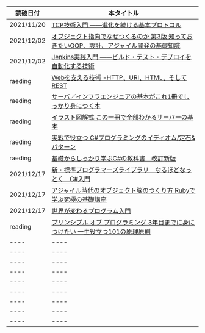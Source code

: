 |  読破日付  |  本タイトル  |
| ---- | ---- |
 2021/11/20  |  [TCP技術入門 ――進化を続ける基本プロトコル](https://www.amazon.co.jp/TCP%E6%8A%80%E8%A1%93%E5%85%A5%E9%96%80%E2%80%95%E2%80%95%E9%80%B2%E5%8C%96%E3%82%92%E7%B6%9A%E3%81%91%E3%82%8B%E5%9F%BA%E6%9C%AC%E3%83%97%E3%83%AD%E3%83%88%E3%82%B3%E3%83%AB-WEB-DB-PRESS-plus-ebook/dp/B07TKGKH8V/)  |
|  2021/12/02  |  [オブジェクト指向でなぜつくるのか 第3版 知っておきたいOOP、設計、アジャイル開発の基礎知識](https://www.amazon.co.jp/gp/product/B092HDFJKK/ref=ppx_yo_dt_b_d_asin_title_o07?ie=UTF8&psc=1)  |
| 2021/12/02 | [Jenkins実践入門 ――ビルド・テスト・デプロイを自動化する技術](https://www.amazon.co.jp/gp/product/B07JGWKRZQ/ref=ppx_yo_dt_b_d_asin_title_o03?ie=UTF8&psc=1) |
| raeding | [Webを支える技術 -HTTP、URI、HTML、そしてREST](https://www.amazon.co.jp/s?k=Web%E3%82%92%E6%94%AF%E3%81%88%E3%82%8B%E6%8A%80%E8%A1%93+-HTTP%E3%80%81URI%E3%80%81HTML%E3%80%81%E3%81%9D%E3%81%97%E3%81%A6REST&i=digital-text&__mk_ja_JP=%E3%82%AB%E3%82%BF%E3%82%AB%E3%83%8A&ref=nb_sb_noss) |
| raeding | [サーバ／インフラエンジニアの基本がこれ1冊でしっかり身につく本](https://www.amazon.co.jp/gp/product/B091K8GCTC/ref=ppx_yo_dt_b_d_asin_title_o00?ie=UTF8&psc=1) |
| raeding | [イラスト図解式 この一冊で全部わかるサーバーの基本](https://www.amazon.co.jp/gp/product/B01DBQQ80A/ref=ppx_yo_dt_b_d_asin_title_o09?ie=UTF8&psc=1) |
| raeding | [実戦で役立つ C#プログラミングのイディオム/定石&パターン](https://www.amazon.co.jp/gp/product/B06WP7HJ27/ref=ppx_yo_dt_b_d_asin_title_o00?ie=UTF8&psc=1) |
| raeding | [基礎からしっかり学ぶC#の教科書　改訂新版](https://www.amazon.co.jp/gp/product/B084Q5GHCS/ref=ppx_yo_dt_b_d_asin_title_o01?ie=UTF8&psc=1) |
| 2021/12/17 | [新・標準プログラマーズライブラリ　なるほどなっとく　C#入門](https://www.amazon.co.jp/gp/product/B07PQDZ56Y/ref=ppx_yo_dt_b_d_asin_title_o04?ie=UTF8&psc=1) |
| 2021/12/17 | [アジャイル時代のオブジェクト脳のつくり方 Rubyで学ぶ究極の基礎講座](https://www.amazon.co.jp/gp/aw/d/B0734GH91L/ref=ya_aw_dod_pi?ie=UTF8&psc=1) |
| 2021/12/17 | [世界が変わるプログラム入門 ](https://www.amazon.co.jp/世界が変わるプログラム入門-ちくまプリマー新書-山本貴光-ebook/dp/B011HON70W/ref=mp_s_a_1_3?crid=1XB21AYS67HLM&keywords=世界が変わるプログラム入門&qid=1640001579&sprefix=世界が変わる%2Caps%2C265&sr=8-3) |
| reading | [プリンシプル オブ プログラミング 3年目までに身につけたい 一生役立つ101の原理原則](https://www.amazon.co.jp/dp/B071V7MY82?ref_=k4w_ss_dp_lp) |
| ---- | ---- |
| ---- | ---- |
| ---- | ---- |
| ---- | ---- |
| ---- | ---- |
| ---- | ---- |
| ---- | ---- |
| ---- | ---- |
| ---- | ---- |
